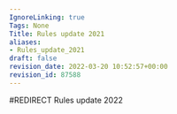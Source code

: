 ```yaml
---
IgnoreLinking: true
Tags: None
Title: Rules update 2021
aliases:
- Rules_update_2021
draft: false
revision_date: 2022-03-20 10:52:57+00:00
revision_id: 87588
---
```


#REDIRECT Rules update 2022